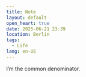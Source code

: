```yaml
---
title: Note
layout: default
open_heart: true
date: 2025-06-21 23:39
location: Berlin
tags: 
  - Life
lang: en-US
---
```


I’m the common denominator.
